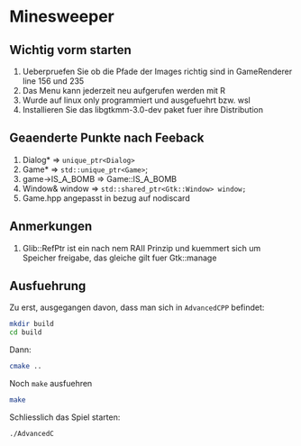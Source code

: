 # Minesweeper

## Wichtig vorm starten

1. Ueberpruefen Sie ob die Pfade der Images richtig sind in GameRenderer line 156 und 235
2. Das Menu kann jederzeit neu aufgerufen werden mit R
3. Wurde auf linux only programmiert und ausgefuehrt bzw. wsl
4. Installieren Sie das libgtkmm-3.0-dev paket fuer ihre Distribution

## Geaenderte Punkte nach Feeback

1. Dialog* => `unique_ptr<Dialog>`
2. Game* => `std::unique_ptr<Game>`;
3. game->IS_A_BOMB => Game::IS_A_BOMB
4. Window& window => `std::shared_ptr<Gtk::Window> window;`
5. Game.hpp angepasst in bezug auf nodiscard

## Anmerkungen

1. Glib::RefPtr ist ein nach nem RAII Prinzip und kuemmert sich um Speicher freigabe, das gleiche gilt fuer  Gtk::manage

## Ausfuehrung

Zu erst, ausgegangen davon, dass man sich in `AdvancedCPP` befindet:

```bash
mkdir build
cd build
```

Dann:

```bash
cmake ..
```

Noch `make` ausfuehren

```bash
make
```

Schliesslich das Spiel starten:

```bash
./AdvancedC
```
